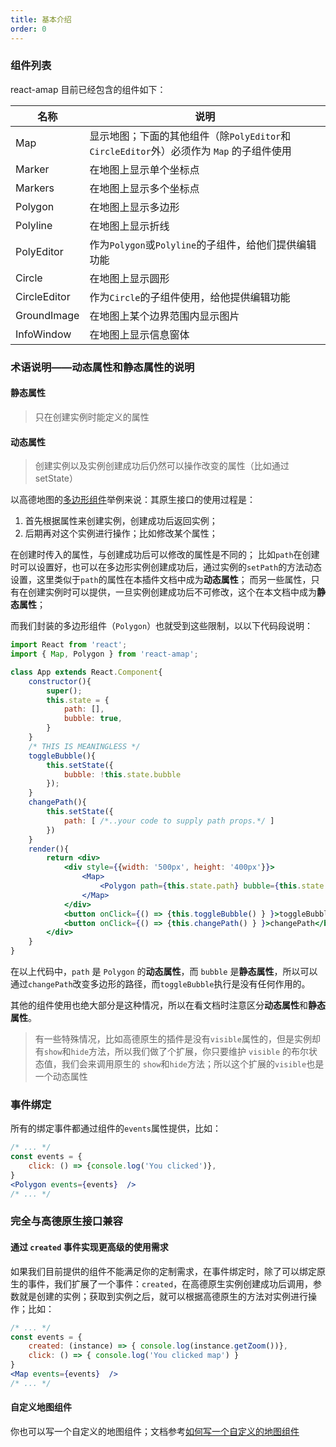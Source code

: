```yaml
---
title: 基本介绍
order: 0
---
```


### 组件列表

react-amap 目前已经包含的组件如下：

| 名称 | 说明 |
|------|------|
| Map | 显示地图；下面的其他组件（除`PolyEditor`和`CircleEditor`外）必须作为 `Map` 的子组件使用|
| Marker | 在地图上显示单个坐标点 |
| Markers | 在地图上显示多个坐标点 |
| Polygon | 在地图上显示多边形 |
| Polyline |在地图上显示折线 |
| PolyEditor | 作为`Polygon`或`Polyline`的子组件，给他们提供编辑功能 |
| Circle | 在地图上显示圆形 |
| CircleEditor | 作为`Circle`的子组件使用，给他提供编辑功能 |
| GroundImage | 在地图上某个边界范围内显示图片 |
| InfoWindow | 在地图上显示信息窗体 |

### 术语说明——**动态属性**和**静态属性**的说明


#### 静态属性
> 只在创建实例时能定义的属性

#### 动态属性
> 创建实例以及实例创建成功后仍然可以操作改变的属性（比如通过 setState）



以高德地图的[多边形组件](http://lbs.amap.com/api/javascript-api/reference/overlay#Polygon)举例来说：其原生接口的使用过程是：

1. 首先根据属性来创建实例，创建成功后返回实例；
2. 后期再对这个实例进行操作；比如修改某个属性；

在创建时传入的属性，与创建成功后可以修改的属性是不同的；
比如`path`在创建时可以设置好，也可以在多边形实例创建成功后，通过实例的`setPath`的方法动态设置，这里类似于`path`的属性在本插件文档中成为**动态属性**；
而另一些属性，只有在创建实例时可以提供，一旦实例创建成功后不可修改，这个在本文档中成为**静态属性**；

而我们封装的多边形组件（`Polygon`）也就受到这些限制，以以下代码段说明：

```jsx 
import React from 'react';
import { Map, Polygon } from 'react-amap';

class App extends React.Component{
    constructor(){
        super();
        this.state = {
            path: [],
            bubble: true,
        }
    }
    /* THIS IS MEANINGLESS */
    toggleBubble(){
        this.setState({
            bubble: !this.state.bubble
        });
    }
    changePath(){
        this.setState({
            path: [ /*..your code to supply path props.*/ ]
        })
    }
    render(){
        return <div>
            <div style={{width: '500px', height: '400px'}}>
                <Map>
                    <Polygon path={this.state.path} bubble={this.state.bubble}/>
                </Map>
            </div>
            <button onClick={() => {this.toggleBubble() } }>toggleBubble</button>
            <button onClick={() => {this.changePath() } }>changePath</button>
        </div>
    }
}
```

在以上代码中，`path` 是 `Polygon` 的**动态属性**，而 `bubble` 是**静态属性**，所以可以通过`changePath`改变多边形的路径，而`toggleBubble`执行是没有任何作用的。

其他的组件使用也绝大部分是这种情况，所以在看文档时注意区分**动态属性**和**静态属性**。


> 有一些特殊情况，比如高德原生的插件是没有`visible`属性的，但是实例却有`show`和`hide`方法，所以我们做了个扩展，你只要维护 `visible` 的布尔状态值，我们会来调用原生的 `show`和`hide`方法；所以这个扩展的`visible`也是一个动态属性


### 事件绑定

所有的绑定事件都通过组件的`events`属性提供，比如：
```jsx
/* ... */
const events = {
    click: () => {console.log('You clicked')},
}
<Polygon events={events}  />
/* ... */
```
### 完全与高德原生接口兼容

#### 通过 `created` 事件实现更高级的使用需求

如果我们目前提供的组件不能满足你的定制需求，在事件绑定时，除了可以绑定原生的事件，我们扩展了一个事件：`created`，在高德原生实例创建成功后调用，参数就是创建的实例；获取到实例之后，就可以根据高德原生的方法对实例进行操作；比如：

```jsx
/* ... */
const events = {
    created: (instance) => { console.log(instance.getZoom())},
    click: () => { console.log('You clicked map') }
}
<Map events={events}  />
/* ... */
```

#### 自定义地图组件

你也可以写一个自定义的地图组件；文档参考[如何写一个自定义的地图组件](/articles/extend)
